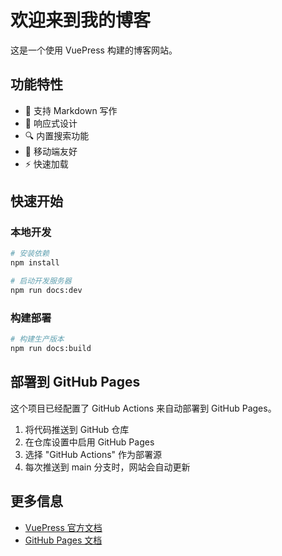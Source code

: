 # 欢迎来到我的博客

这是一个使用 VuePress 构建的博客网站。

## 功能特性

- 📝 支持 Markdown 写作
- 🎨 响应式设计
- 🔍 内置搜索功能
- 📱 移动端友好
- ⚡ 快速加载

## 快速开始

### 本地开发

```bash
# 安装依赖
npm install

# 启动开发服务器
npm run docs:dev
```

### 构建部署

```bash
# 构建生产版本
npm run docs:build
```

## 部署到 GitHub Pages

这个项目已经配置了 GitHub Actions 来自动部署到 GitHub Pages。

1. 将代码推送到 GitHub 仓库
2. 在仓库设置中启用 GitHub Pages
3. 选择 "GitHub Actions" 作为部署源
4. 每次推送到 main 分支时，网站会自动更新

## 更多信息

- [VuePress 官方文档](https://v2.vuepress.vuejs.org/)
- [GitHub Pages 文档](https://pages.github.com/)
